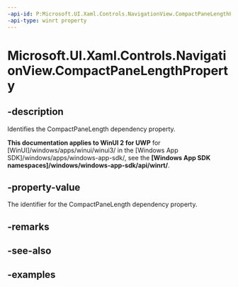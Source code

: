 ```yaml
---
-api-id: P:Microsoft.UI.Xaml.Controls.NavigationView.CompactPaneLengthProperty
-api-type: winrt property
---
```

<!-- Property syntax.
public DependencyProperty CompactPaneLengthProperty { get; }
-->

# Microsoft.UI.Xaml.Controls.NavigationView.CompactPaneLengthProperty


## -description

Identifies the CompactPaneLength dependency property.


**This documentation applies to WinUI 2 for UWP** for [WinUI]/windows/apps/winui/winui3/ in the [Windows App SDK]/windows/apps/windows-app-sdk/, see the **[Windows App SDK namespaces]/windows/windows-app-sdk/api/winrt/**.

## -property-value

The identifier for the CompactPaneLength dependency property.


## -remarks


## -see-also


## -examples


